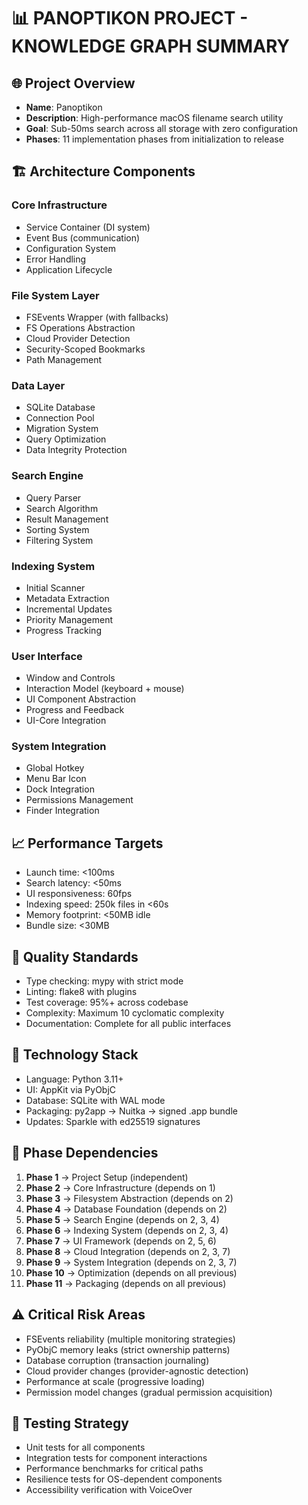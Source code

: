 # 📊 PANOPTIKON PROJECT - KNOWLEDGE GRAPH SUMMARY

## 🌐 Project Overview
- **Name**: Panoptikon
- **Description**: High-performance macOS filename search utility
- **Goal**: Sub-50ms search across all storage with zero configuration
- **Phases**: 11 implementation phases from initialization to release

## 🏗️ Architecture Components

### Core Infrastructure
- Service Container (DI system)
- Event Bus (communication)
- Configuration System
- Error Handling
- Application Lifecycle

### File System Layer
- FSEvents Wrapper (with fallbacks)
- FS Operations Abstraction
- Cloud Provider Detection
- Security-Scoped Bookmarks
- Path Management

### Data Layer
- SQLite Database
- Connection Pool
- Migration System
- Query Optimization
- Data Integrity Protection

### Search Engine
- Query Parser
- Search Algorithm
- Result Management
- Sorting System
- Filtering System

### Indexing System
- Initial Scanner
- Metadata Extraction
- Incremental Updates
- Priority Management
- Progress Tracking

### User Interface
- Window and Controls
- Interaction Model (keyboard + mouse)
- UI Component Abstraction
- Progress and Feedback
- UI-Core Integration

### System Integration
- Global Hotkey
- Menu Bar Icon
- Dock Integration
- Permissions Management
- Finder Integration

## 📈 Performance Targets
- Launch time: <100ms
- Search latency: <50ms
- UI responsiveness: 60fps
- Indexing speed: 250k files in <60s
- Memory footprint: <50MB idle
- Bundle size: <30MB

## 📏 Quality Standards
- Type checking: mypy with strict mode
- Linting: flake8 with plugins
- Test coverage: 95%+ across codebase
- Complexity: Maximum 10 cyclomatic complexity
- Documentation: Complete for all public interfaces

## 🚀 Technology Stack
- Language: Python 3.11+
- UI: AppKit via PyObjC
- Database: SQLite with WAL mode
- Packaging: py2app → Nuitka → signed .app bundle
- Updates: Sparkle with ed25519 signatures

## 🔄 Phase Dependencies
1. **Phase 1** → Project Setup (independent)
2. **Phase 2** → Core Infrastructure (depends on 1)
3. **Phase 3** → Filesystem Abstraction (depends on 2)
4. **Phase 4** → Database Foundation (depends on 2)
5. **Phase 5** → Search Engine (depends on 2, 3, 4)
6. **Phase 6** → Indexing System (depends on 2, 3, 4)
7. **Phase 7** → UI Framework (depends on 2, 5, 6)
8. **Phase 8** → Cloud Integration (depends on 2, 3, 7)
9. **Phase 9** → System Integration (depends on 2, 3, 7)
10. **Phase 10** → Optimization (depends on all previous)
11. **Phase 11** → Packaging (depends on all previous)

## ⚠️ Critical Risk Areas
- FSEvents reliability (multiple monitoring strategies)
- PyObjC memory leaks (strict ownership patterns)
- Database corruption (transaction journaling)
- Cloud provider changes (provider-agnostic detection)
- Performance at scale (progressive loading)
- Permission model changes (gradual permission acquisition)

## 🧪 Testing Strategy
- Unit tests for all components
- Integration tests for component interactions
- Performance benchmarks for critical paths
- Resilience tests for OS-dependent components
- Accessibility verification with VoiceOver
